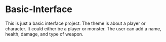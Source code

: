 # Basic-Interface
This is just a basic interface project. The theme is about a player or character. It could either be a player or monster. The user can add a name, health, damage, and type of weapon.
